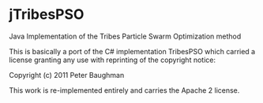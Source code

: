 jTribesPSO
==========

Java Implementation of the Tribes Particle Swarm Optimization method

This is basically a port of the C# implementation TribesPSO which carried a license granting any use with reprinting of the copyright notice:

Copyright (c) 2011 Peter Baughman

This work is re-implemented entirely and carries the Apache 2 license.
